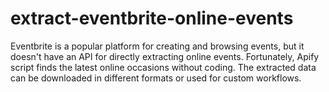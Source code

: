 # extract-eventbrite-online-events
Eventbrite is a popular platform for creating and browsing events, but it doesn't have an API for directly extracting online events. Fortunately, Apify script finds the latest online occasions without coding. The extracted data can be downloaded in different formats or used for custom workflows.
